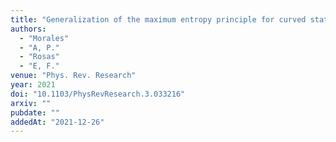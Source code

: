 ```yaml
---
title: "Generalization of the maximum entropy principle for curved statistical manifolds"
authors:
  - "Morales"
  - "A, P."
  - "Rosas"
  - "E, F."
venue: "Phys. Rev. Research"
year: 2021
doi: "10.1103/PhysRevResearch.3.033216"
arxiv: ""
pubdate: ""
addedAt: "2021-12-26"
---
```

